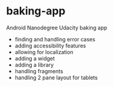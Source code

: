 # baking-app
Android Nanodegree Udacity baking app

- finding and handling error cases
- adding accessibility features
- allowing for localization
- adding a widget
- adding a library
- handling fragments
- handling 2 pane layout for tablets

